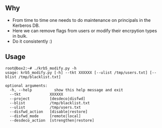 ## Why
- From time to time one needs to do maintenance on principals in the Kerberos DB.
- Here we can remove flags from users or modify their encrpytion types in bulk.
- Do it consistently :)

## Usage
```
root@box2:~# ./krb5_modify.py -h
usage: krb5_modify.py [-h] --tkt XXXXXX [--ulist /tmp/users.txt] [--blist /tmp/blacklist.txt]

optional arguments:
  -h, --help          show this help message and exit
  --tkt             XXXXXX
  --project         [desdeco|disfwd]
  --blist           /tmp/blacklist.txt
  --ulist           /tmp/users.txt
  --disfwd_action   [disable|restore]
  --disfwd_mode     [remote|local]
  --desdeco_action  [strengthen|restore]
```
